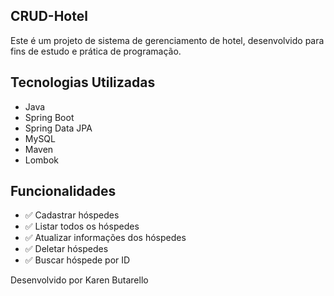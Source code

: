 ## CRUD-Hotel

Este é um projeto de sistema de gerenciamento de hotel, desenvolvido para fins de estudo e prática de programação.

## Tecnologias Utilizadas

  - Java
  - Spring Boot
  - Spring Data JPA
  - MySQL 
  - Maven
  - Lombok

## Funcionalidades

- ✅ Cadastrar hóspedes
- ✅ Listar todos os hóspedes
- ✅ Atualizar informações dos hóspedes
- ✅ Deletar hóspedes
- ✅ Buscar hóspede por ID

Desenvolvido por  Karen Butarello
